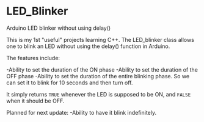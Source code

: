 # LED_Blinker
Arduino LED blinker without using delay()

This is my 1st "useful" projects learning C++.
The LED_blinker class allows one to blink an LED without using the delay() function in Arduino.

The features include:

-Ability to set the duration of the ON phase
-Ability to set the duration of the OFF phase
-Ability to set the duration of the entire blinking phase. So we can set it to blink for 10 seconds and then turn off.

It simply returns `TRUE` whenever the LED is supposed to be ON, and `FALSE` when it should be OFF.

Planned for next update:
-Ability to have it blink indefinitely.
